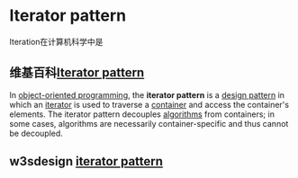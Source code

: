 # Iterator pattern

Iteration在计算机科学中是

## 维基百科[Iterator pattern](https://en.wikipedia.org/wiki/Iterator_pattern)

In [object-oriented programming](https://en.wikipedia.org/wiki/Object-oriented_programming), the **iterator pattern** is a [design pattern](https://en.wikipedia.org/wiki/Design_pattern_(computer_science)) in which an [iterator](https://en.wikipedia.org/wiki/Iterator) is used to traverse a [container](https://en.wikipedia.org/wiki/Container_(data_structure)) and access the container's elements. The iterator pattern decouples [algorithms](https://en.wikipedia.org/wiki/Algorithm) from containers; in some cases, algorithms are necessarily container-specific and thus cannot be decoupled.



## w3sdesign [iterator pattern](http://w3sdesign.com/?gr=b07&ugr=proble#gf)

